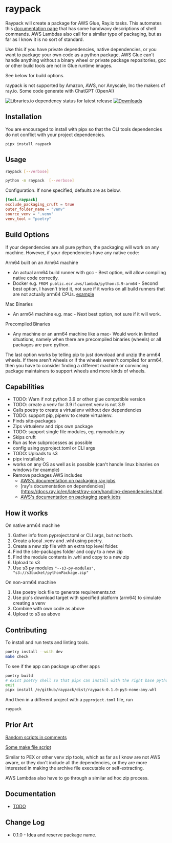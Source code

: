 # raypack

Raypack will create a package for AWS Glue, Ray.io tasks. This automates
this [documentation page](https://docs.aws.amazon.com/glue/latest/dg/edit-script-ray-env-dependencies.html) that has
some handwavy descriptions of shell commands. AWS Lambdas also call for a similar type of packaging, but as far as I 
know it is no sort of standard.

Use this if you have private dependencies, native dependencies, or you want to package your own code as a python
package. AWS Glue can't handle anything without a binary wheel or private package repositories, gcc or other build tools
are not in Glue runtime images.

See below for build options.

raypack is not supported by Amazon, AWS, nor Anyscale, Inc the makers of ray.io. Some code generate with ChatGPT (OpenAI)

![Libraries.io dependency status for latest release](https://img.shields.io/librariesio/release/pypi/raypack) [![Downloads](https://pepy.tech/badge/raypack/month)](https://pepy.tech/project/raypack/month)

## Installation

You are encouraged to install with pipx so that the CLI tools dependencies do not conflict with your project
dependencies.

```shell
pipx install raypack
```

## Usage

```bash
raypack [--verbose]
```

```bash
python -m raypack  [--verbose]
```

Configuration. If none specified, defaults are as below.

```toml
[tool.raypack]
exclude_packaging_cruft = true
outer_folder_name = "venv"
source_venv = ".venv"
venv_tool = "poetry"
```


## Build Options

If your dependencies are all pure python, the packaging will work on any machine. However, if your dependencies have any native code:

Arm64 built on an Arm64 machine
- An actual arm64 build runner with gcc - Best option, will allow compiling native code correctly.
- Docker e.g. `FROM public.ecr.aws/lambda/python:3.9-arm64` - Second best option, I haven't tried it, not sure if it
  works on all build runners that are not actually arm64
  CPUs. [example](https://github.com/localstack-samples/multi-iac-devops/blob/11cd419c79758c2d33951fed8f8c72a1f78a68f5/devops-tooling/docker/Dockerfile.layer#L1)

Mac Binaries
- An arm64 machine e.g. mac - Next best option, not sure if it will work.

Precompiled Binaries
- Any machine or an arm64 machine like a mac- Would work in limited situations, namely when there are precompiled
  binaries (wheels) or all packages are pure python.

The last option works by telling pip to just download and unzip the arm64 wheels. If there aren't wheels or if the wheels
weren't compiled for arm64, then you have to consider finding a different machine or convincing package maintainers to support wheels and more kinds of wheels.

## Capabilities

- TODO: Warn if not python 3.9 or other glue compatible version
- TODO: create a venv for 3.9 if current venv is not 3.9
- Calls poetry to create a virtualenv without dev dependencies
- TODO: support pip, pipenv to create virtualenv.
- Finds site-packages
- Zips virtualenv and zips own package
- TODO: support single file modules, eg. mymodule.py
- Skips cruft
- Run as few subprocesses as possible
- config using pyproject.toml or CLI args
- TODO: Uploads to s3
- pipx installable
- works on any OS as well as is possible (can't handle linux binaries on windows for example)
- Remove packages AWS includes
    - [AWS's documentation on packaging ray jobs](https://docs.aws.amazon.com/glue/latest/dg/edit-script-ray-env-dependencies.html)
    - [ray's documentation on dependencies](https://docs.ray.io/en/latest/ray-core/handling-dependencies.html.
    - [AWS's documentation on packaging spark jobs](https://docs.aws.amazon.com/glue/latest/dg/aws-glue-programming-python-libraries.html)

## How it works

On native arm64 machine
1. Gather info from pyproject.toml or CLI args, but not both.
2. Create a local .venv and .whl using poetry.
3. Create a new zip file with an extra top level folder.
4. Find the site-packages folder and copy to a new zip
5. Find the module contents in .whl and copy to a new zip
6. Upload to s3
7. Use s3 py modules `"--s3-py-modules", "s3://s3bucket/pythonPackage.zip"`

On non-arm64 machine
1. Use poetry lock file to generate requirements.txt
2. Use pip's download target with specified platform (arm64) to simulate creating a venv
3. Combine with own code as above
4. Upload to s3 as above

## Contributing

To install and run tests and linting tools.

```bash
poetry install --with dev
make check
```

To see if the app can package up other apps

```bash
poetry build
# exist poetry shell so that pipx can install with the right base python
exit 
pipx install /e/github/raypack/dist/raypack-0.1.0-py3-none-any.whl
```

And then in a different project with a `pyproject.toml` file, run

```bash
raypack
```

## Prior Art

[Random scripts in comments](https://github.com/python-poetry/poetry/issues/1937#issuecomment-983754739)

[Some make file script](https://github.com/bhavintandel/py-packager)

Similar to PEX or other venv zip tools, which as far as I know are not AWS aware, or they don't include all the
dependencies, or they are more interested in making the archive file executable or self-extracting.

AWS Lambdas also have to go through a similar ad hoc zip process.

## Documentation

- [TODO](https://github.com/matthewdeanmartin/raypack/blob/main/docs/TODO.md)

## Change Log

- 0.1.0 - Idea and reserve package name.